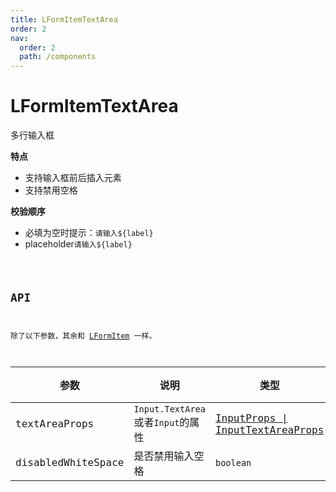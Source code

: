 ```yaml
---
title: LFormItemTextArea
order: 2
nav:
  order: 2
  path: /components
---
```


# LFormItemTextArea

多行输入框

**特点**

- 支持输入框前后插入元素
- 支持禁用空格

**校验顺序**

- 必填为空时提示：`请输入${label}`
- placeholder`请输入${label}`

<code src='./demos/Demo1.tsx'>

## API

除了以下参数，其余和 [LFormItem](/components/form-item#api) 一样。

| 参数 | 说明 | 类型 | 默认值 |
| --- | --- | --- | --- |
| textAreaProps | `Input.TextArea`或者`Input`的属性 | [InputProps \| InputTextAreaProps](https://4x.ant.design/components/input-cn/#Input.Password) | `-` |
| disabledWhiteSpace | 是否禁用输入空格 | `boolean` | `true` |

